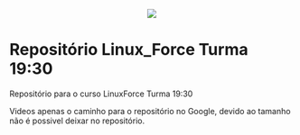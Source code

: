 <div align="center">

![](Imagem/cabecalho.JPG)

</div> 

# Repositório Linux_Force Turma 19:30


Repositório para o curso LinuxForce Turma 19:30

Videos apenas o caminho para o repositório no Google, devido ao tamanho não é possivel deixar no repositório.
